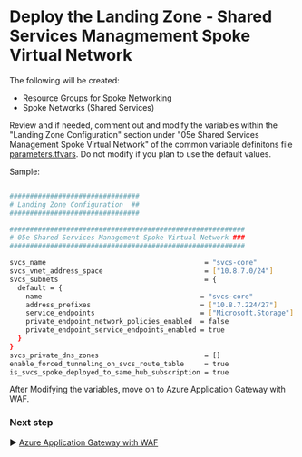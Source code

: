 # Deploy the Landing Zone - Shared Services Managmement Spoke Virtual Network

The following will be created:

* Resource Groups for Spoke Networking
* Spoke Networks (Shared Services)

Review and if needed, comment out and modify the variables within the "Landing Zone Configuration" section under "05e Shared Services Management Spoke Virtual Network" of the common variable definitons file [parameters.tfvars](./tfvars/parameters.tfvars). Do not modify if you plan to use the default values.

Sample:

```bash

################################
# Landing Zone Configuration  ##
################################

##########################################################
# 05e Shared Services Management Spoke Virtual Network ###
##########################################################

svcs_name                                       = "svcs-core"
svcs_vnet_address_space                         = ["10.8.7.0/24"]
svcs_subnets                                    = {
  default = {
    name                                       = "svcs-core"
    address_prefixes                           = ["10.8.7.224/27"]
    service_endpoints                          = ["Microsoft.Storage"]
    private_endpoint_network_policies_enabled  = false
    private_endpoint_service_endpoints_enabled = true
  }
}
svcs_private_dns_zones                          = []
enable_forced_tunneling_on_svcs_route_table     = true
is_svcs_spoke_deployed_to_same_hub_subscription = true

```

After Modifying the variables, move on to Azure Application Gateway with WAF.

### Next step

:arrow_forward: [Azure Application Gateway with WAF](./05f-Landing-Zone-AppGateway.md)